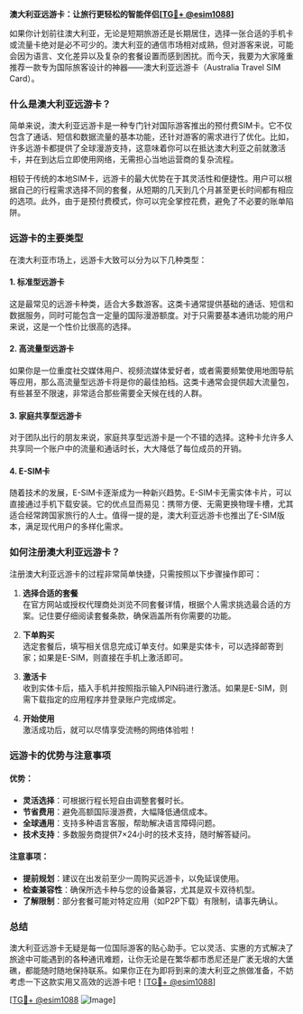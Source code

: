 **澳大利亚远游卡：让旅行更轻松的智能伴侣[[TG💪+ @esim1088](https://t.me/s/esim1088)]**

如果你计划前往澳大利亚，无论是短期旅游还是长期居住，选择一张合适的手机卡或流量卡绝对是必不可少的。澳大利亚的通信市场相对成熟，但对游客来说，可能会因为语言、文化差异以及复杂的套餐设置而感到困扰。而今天，我要为大家隆重推荐一款专为国际旅客设计的神器——澳大利亚远游卡（Australia Travel SIM Card）。

### 什么是澳大利亚远游卡？

简单来说，澳大利亚远游卡是一种专门针对国际游客推出的预付费SIM卡。它不仅包含了通话、短信和数据流量的基本功能，还针对游客的需求进行了优化。比如，许多远游卡都提供了全球漫游支持，这意味着你可以在抵达澳大利亚之前就激活卡，并在到达后立即使用网络，无需担心当地运营商的复杂流程。

相较于传统的本地SIM卡，远游卡的最大优势在于其灵活性和便捷性。用户可以根据自己的行程需求选择不同的套餐，从短期的几天到几个月甚至更长时间都有相应的选项。此外，由于是预付费模式，你可以完全掌控花费，避免了不必要的账单陷阱。

### 远游卡的主要类型

在澳大利亚市场上，远游卡大致可以分为以下几种类型：

#### 1. **标准型远游卡**
这是最常见的远游卡种类，适合大多数游客。这类卡通常提供基础的通话、短信和数据服务，同时可能包含一定量的国际漫游额度。对于只需要基本通讯功能的用户来说，这是一个性价比很高的选择。

#### 2. **高流量型远游卡**
如果你是一位重度社交媒体用户、视频流媒体爱好者，或者需要频繁使用地图导航等应用，那么高流量型远游卡将是你的最佳拍档。这类卡通常会提供超大流量包，有些甚至不限速，非常适合那些需要全天候在线的人群。

#### 3. **家庭共享型远游卡**
对于团队出行的朋友来说，家庭共享型远游卡是一个不错的选择。这种卡允许多人共享同一个账户中的流量和通话时长，大大降低了每位成员的开销。

#### 4. **E-SIM卡**
随着技术的发展，E-SIM卡逐渐成为一种新兴趋势。E-SIM卡无需实体卡片，可以直接通过手机下载安装。它的优点显而易见：携带方便、无需更换物理卡槽，尤其适合经常跨国家旅行的人士。值得一提的是，澳大利亚远游卡也推出了E-SIM版本，满足现代用户的多样化需求。

### 如何注册澳大利亚远游卡？

注册澳大利亚远游卡的过程非常简单快捷，只需按照以下步骤操作即可：

1. **选择合适的套餐**  
   在官方网站或授权代理商处浏览不同套餐详情，根据个人需求挑选最合适的方案。记住要仔细阅读套餐条款，确保涵盖所有你需要的功能。

2. **下单购买**  
   选定套餐后，填写相关信息完成订单支付。如果是实体卡，可以选择邮寄到家；如果是E-SIM，则直接在手机上激活即可。

3. **激活卡**  
   收到实体卡后，插入手机并按照指示输入PIN码进行激活。如果是E-SIM，则需下载指定的应用程序并登录账户完成绑定。

4. **开始使用**  
   激活成功后，就可以尽情享受流畅的网络体验啦！

### 远游卡的优势与注意事项

#### 优势：
- **灵活选择**：可根据行程长短自由调整套餐时长。
- **节省费用**：避免高额国际漫游费，大幅降低通信成本。
- **全球通用**：支持多种语言客服，帮助解决语言障碍问题。
- **技术支持**：多数服务商提供7×24小时的技术支持，随时解答疑问。

#### 注意事项：
- **提前规划**：建议在出发前至少一周购买远游卡，以免延误使用。
- **检查兼容性**：确保所选卡种与您的设备兼容，尤其是双卡双待机型。
- **了解限制**：部分套餐可能对特定应用（如P2P下载）有限制，请事先确认。

### 总结

澳大利亚远游卡无疑是每一位国际游客的贴心助手。它以灵活、实惠的方式解决了旅途中可能遇到的各种通讯难题，让你无论是在繁华都市悉尼还是广袤无垠的大堡礁，都能随时随地保持联系。如果你正在为即将到来的澳大利亚之旅做准备，不妨考虑一下这款实用又高效的远游卡吧！[[TG💪+ @esim1088](https://t.me/s/esim1088)]

[[TG💪+ @esim1088](https://t.me/s/esim1088) ![Image](https://i.postimg.cc/4NQfJmqS/Snipaste-2025-05-13-00-14-12.png)]